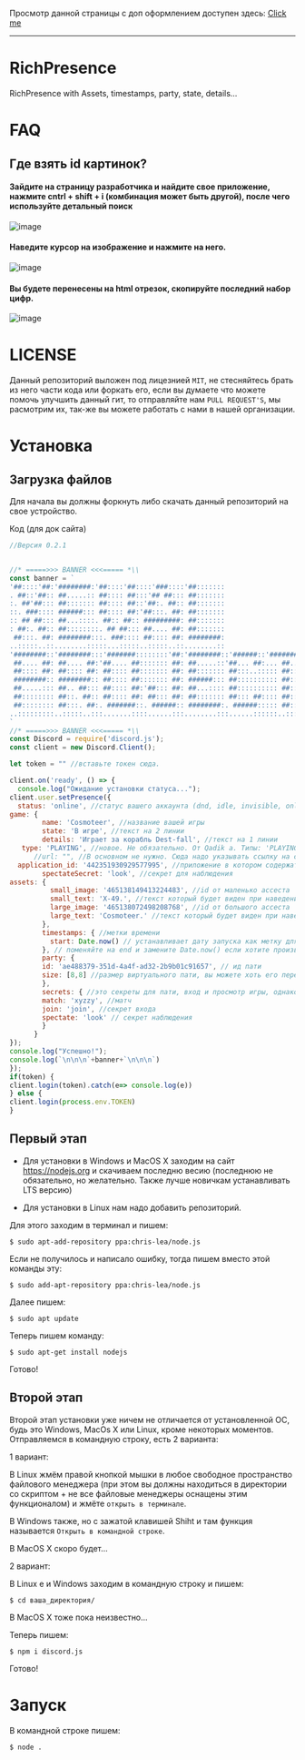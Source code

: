 Просмотр данной страницы с доп оформлением доступен здесь: [Click me](https://xeval-project.github.io/RichPresence/)

----



# RichPresence
RichPresence with Assets, timestamps, party, state, details...

# FAQ

## Где взять id картинок?

#### Зайдите на страницу разработчика и найдите свое приложение, нажмите cntrl + shift + i (комбинация может быть другой), после чего используйте детальный поиск
![image](https://cdn.discordapp.com/attachments/526783704945655818/547808699633238048/unknown.png)

#### Наведите курсор на изображение и нажмите на него.
![image](https://cdn.discordapp.com/attachments/526783704945655818/547809102210793472/unknown.png)

#### Вы будете перенесены на html отрезок, скопируйте последний набор цифр.
![image](https://cdn.discordapp.com/attachments/526783704945655818/547809287402029057/unknown.png)


# LICENSE
Данный репозиторий выложен под лицезнией `MIT`, не стесняйтесь брать из него части кода или форкать его, если вы думаете что можете помочь улучшить данный гит, то отправляйте нам `PULL REQUEST'S`, мы расмотрим их, так-же вы можете работать с нами в нашей организации.
# Установка
## Загрузка файлов
Для начала вы должны форкнуть либо скачать данный репозиторий на свое устройство.

Код (для док сайта)

```js
//Версия 0.2.1


//* =====>>> BANNER <<<===== *\\
const banner = `
'##::::'##:'########:'##::::'##::::'###::::'##:::::::
. ##::'##:: ##.....:: ##:::: ##:::'## ##::: ##:::::::
:. ##'##::: ##::::::: ##:::: ##::'##:. ##:: ##:::::::
::. ###:::: ######::: ##:::: ##:'##:::. ##: ##:::::::
:: ## ##::: ##...::::. ##:: ##:: #########: ##:::::::
: ##:. ##:: ##::::::::. ## ##::: ##.... ##: ##:::::::
 ##:::. ##: ########:::. ###:::: ##:::: ##: ########:
..:::::..::........:::::...:::::..:::::..::........::
'########::'########:::'#######::::::::'##:'########::'######::'########:'####:
 ##.... ##: ##.... ##:'##.... ##::::::: ##: ##.....::'##... ##:... ##..:: ####:
 ##:::: ##: ##:::: ##: ##:::: ##::::::: ##: ##::::::: ##:::..::::: ##:::: ####:
 ########:: ########:: ##:::: ##::::::: ##: ######::: ##:::::::::: ##::::: ##::
 ##.....::: ##.. ##::: ##:::: ##:'##::: ##: ##...:::: ##:::::::::: ##:::::..:::
 ##:::::::: ##::. ##:: ##:::: ##: ##::: ##: ##::::::: ##::: ##:::: ##::::'####:
 ##:::::::: ##:::. ##:. #######::. ######:: ########:. ######::::: ##:::: ####:
..:::::::::..:::::..:::.......::::......:::........:::......::::::..:::::....::
`
//* =====>>> BANNER <<<===== *\\
const Discord = require('discord.js');
const client = new Discord.Client();

let token = "" //вставьте токен сюда.

client.on('ready', () => {
  console.log("Ожидание установки статуса...");
client.user.setPresence({
  status: 'online', //статус вашего аккаунта (dnd, idle, invisible, online)
game: {
        name: 'Cosmoteer', //название вашей игры
        state: 'В игре', //текст на 2 линии
        details: 'Играет за корабль Dest-fall', //текст на 1 линии
   type: 'PLAYING', //новое. Не обязательно. От Qadik а. Типы: 'PLAYING' - играет, 'STREAMING' - стримит, 'LISTENING' - слушает и 'WATCHING' - смотрит.
      //url: "", //В основном не нужно. Сюда надо указывать ссылку на стрим в твиче 
  application_id: '442351930929577995', //приложение в котором содержатся все ассесты
        spectateSecret: 'look', //секрет для наблюдения
assets: { 
          small_image: '465138149413224483', //id от маленько ассеста
          small_text: 'X-49.', //текст который будет виден при наведение на маленький ассест
          large_image: '465138072498208768', //id от большого ассеста
          large_text: 'Cosmoteer.' //текст который будет виден при наведение на большой ассест
        },
        timestamps: { //метки времени
          start: Date.now() // устанавливает дату запуска как метку для timestamp (то есть время начнется с [прошло 00:00])
        }, // поменяйте на end и замените Date.now() если хотите произвольную дату, указывать нужно в unix => https://www.unixtimestamp.com/
        party: {
        id: 'ae488379-351d-4a4f-ad32-2b9b01c91657', // ид пати
        size: [8,8] //размер виртуального пати, вы можете хоть его переполнить
        },
        secrets: { //это секреты для пати, вход и просмотр игры, однако я так и не смог их настроить...
        match: 'xyzzy', //матч
        join: 'join', //секрет входа
        spectate: 'look' // секрет наблюдения
        }
      }
});
console.log("Успешно!");
console.log(`\n\n\n`+banner+`\n\n\n`)
});
if(token) {
client.login(token).catch(e=> console.log(e))
} else {
client.login(process.env.TOKEN)
}
```
## Первый этап
* Для установки в Windows и MacOS X заходим на сайт https://nodejs.org и скачиваем последню весию (последнюю не обязательно, но желательно. Также лучше новичкам устанавливать LTS версию)

* Для установки в Linux нам надо добавить репозиторий.

Для этого заходим в терминал и пишем:

```$ sudo apt-add-repository ppa:chris-lea/node.js```

Если не получилось и написало ошибку, тогда пишем вместо этой команды эту:

```$ sudo add-apt-repository ppa:chris-lea/node.js```

Далее пишем:

```$ sudo apt update```

Теперь пишем команду:

```$ sudo apt-get install nodejs```

Готово!

## Второй этап
Второй этап установки уже ничем не отличается от установленной ОС, будь это Windows, MacOs X или Linux, кроме некоторых моментов.
Отправляемся в командную строку, есть 2 варианта:

1 вариант:

В Linux жмём правой кнопкой мышки в любое свободное пространство файлового менеджера (при этом вы должны находиться в директории со скриптом + не все файловые менеджеры оснащены этим функционалом) и жмёте `открыть в терминале`.

В Windows также, но с зажатой клавишей Shiht и там функция называется `Открыть в командной строке`.

В MacOS X скоро будет...

2 вариант:

В Linux е и Windows заходим в командную строку и пишем:

```$ cd ваша_директория/```

В MacOS X тоже пока неизвестно...

Теперь пишем:

```$ npm i discord.js```

Готово!

# Запуск

В командной строке пишем:

```$ node .```
